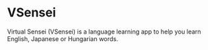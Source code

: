 # VSensei
Virtual Sensei (VSensei) is a language learning app to help you learn English, Japanese or Hungarian words.
